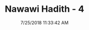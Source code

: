 ---
title        : "Nawawi Hadith - 4"
date         : 7/25/2018 11:33:42 AM
draft        : false
type         : "hadith"
layout       : "hadith"
BookCode     : "NWH"
HadithNumber : "4"
---
